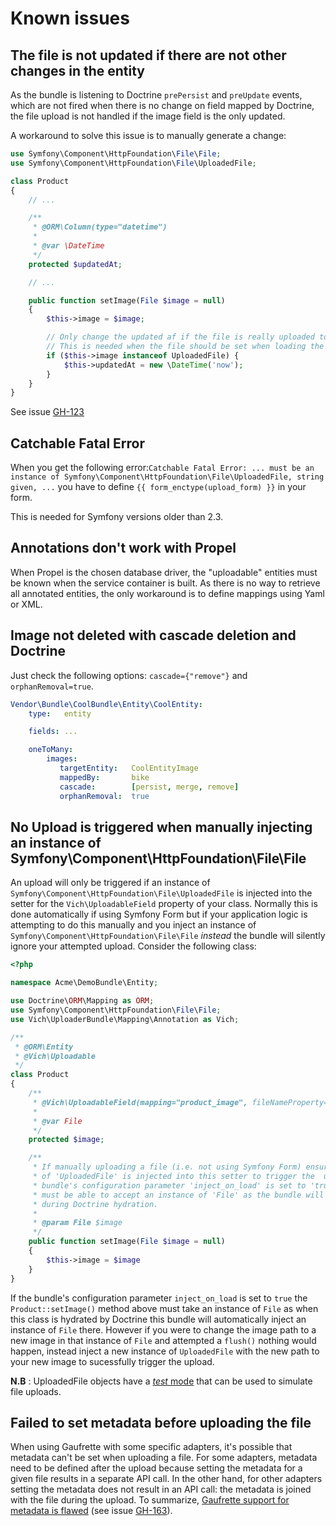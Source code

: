 Known issues
============

## The file is not updated if there are not other changes in the entity

As the bundle is listening to Doctrine `prePersist` and `preUpdate` events, which are not fired
when there is no change on field mapped by Doctrine, the file upload is not handled if the image field
is the only updated.

A workaround to solve this issue is to manually generate a change:

```php
use Symfony\Component\HttpFoundation\File\File;
use Symfony\Component\HttpFoundation\File\UploadedFile;

class Product
{
    // ...

    /**
     * @ORM\Column(type="datetime")
     *
     * @var \DateTime
     */
    protected $updatedAt;

    // ...

    public function setImage(File $image = null)
    {
        $this->image = $image;

        // Only change the updated af if the file is really uploaded to avoid database updates.
        // This is needed when the file should be set when loading the entity.
        if ($this->image instanceof UploadedFile) {
            $this->updatedAt = new \DateTime('now');
        }
    }
}
```
See issue [GH-123](https://github.com/dustin10/VichUploaderBundle/issues/123)

## Catchable Fatal Error

When you get the following error:`Catchable Fatal Error: ... must be an instance of Symfony\Component\HttpFoundation\File\UploadedFile, string given, ...`
you have to define
`{{ form_enctype(upload_form) }}` in your form.

This is needed for Symfony versions older than 2.3.

## Annotations don't work with Propel

When Propel is the chosen database driver, the "uploadable" entities must be
known when the service container is built. As there is no way to retrieve all
annotated entities, the only workaround is to define mappings using Yaml or XML.

## Image not deleted with cascade deletion and Doctrine

Just check the following options: ```cascade={"remove"}``` and ```orphanRemoval=true```.

```yaml
Vendor\Bundle\CoolBundle\Entity\CoolEntity:
    type:   entity

    fields: ...

    oneToMany:
        images:
           targetEntity:   CoolEntityImage
           mappedBy:       bike
           cascade:        [persist, merge, remove]
           orphanRemoval:  true
```

## No Upload is triggered when manually injecting an instance of Symfony\Component\HttpFoundation\File\File

An upload will only be triggered if an instance of `Symfony\Component\HttpFoundation\File\UploadedFile`
is injected into the setter for the `Vich\UploadableField` property of your class. Normally this is done
automatically if using Symfony Form but if your application logic is attempting to do this manually and you
inject an instance of `Symfony\Component\HttpFoundation\File\File` *instead* the bundle will silently ignore
your attempted upload.
Consider the following class:

``` php
<?php

namespace Acme\DemoBundle\Entity;

use Doctrine\ORM\Mapping as ORM;
use Symfony\Component\HttpFoundation\File\File;
use Vich\UploaderBundle\Mapping\Annotation as Vich;

/**
 * @ORM\Entity
 * @Vich\Uploadable
 */
class Product
{
    /**
     * @Vich\UploadableField(mapping="product_image", fileNameProperty="imageName")
     *
     * @var File
     */
    protected $image;

    /**
     * If manually uploading a file (i.e. not using Symfony Form) ensure an instance
     * of 'UploadedFile' is injected into this setter to trigger the  update. If this
     * bundle's configuration parameter 'inject_on_load' is set to 'true' this setter
     * must be able to accept an instance of 'File' as the bundle will inject one here
     * during Doctrine hydration.
     *
     * @param File $image
     */
    public function setImage(File $image = null)
    {
        $this->image = $image
    }
}
```

If the bundle's configuration parameter `inject_on_load` is set to `true` the `Product::setImage()`
method above must take an instance of `File` as when this class is hydrated by Doctrine this
bundle will automatically inject an instance of `File` there. However if you were to change
the image path to a new image in that instance of `File` and attempted a `flush()` nothing
would happen, instead inject a new instance of `UploadedFile` with the new path to your new
image to sucessfully trigger the upload.

**N.B** : UploadedFile objects have a [*test* mode](http://api.symfony.com/2.3/Symfony/Component/HttpFoundation/File/UploadedFile.html#method___construct) that can be used to simulate file uploads.

## Failed to set metadata before uploading the file

When using Gaufrette with some specific adapters, it's possible that metadata can't be set when uploading a file.
For some adapters, metadata need to be defined after the upload because setting the metadata for a given file results in a separate API call. In the other hand, for other adapters setting the metadata does not result in an API call: the metadata is joined with the file during the upload.
To summarize, [Gaufrette support for metadata is flawed](https://github.com/KnpLabs/Gaufrette/issues/108) (see issue [GH-163](https://github.com/dustin10/VichUploaderBundle/issues/163)).

